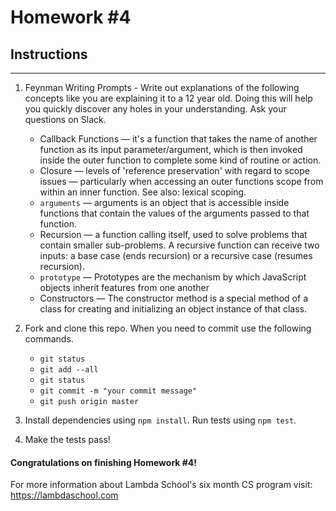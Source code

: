 # Homework #4

## Instructions
---
1. Feynman Writing Prompts - Write out explanations of the following concepts like you are explaining it to a 12 year old.  Doing this will help you quickly discover any holes in your understanding.  Ask your questions on Slack.
		
	* Callback Functions — it's a function that takes the name of another function as its input parameter/argument, which is then invoked inside the outer function to complete some kind of routine or action. 
	* Closure — levels of 'reference preservation' with regard to scope issues — particularly when accessing an outer functions scope from within an inner function. See also: lexical scoping.
	* `arguments` — arguments is an object that is accessible inside functions that contain the values of the arguments passed to that function.
	* Recursion — a function calling itself, used to solve problems that contain smaller sub-problems. A recursive function can receive two inputs: a base case (ends recursion) or a recursive case (resumes recursion).
	* `prototype` — Prototypes are the mechanism by which JavaScript objects inherit features from one another
	* Constructors — The constructor method is a special method of a class for creating and initializing an object instance of that class.


2. Fork and clone this repo.  When you need to commit use the following commands.
		
	* `git status`
	* `git add --all`
	* `git status`
	* `git commit -m "your commit message"`
	* `git push origin master`

3. Install dependencies using `npm install`.  Run tests using `npm test`.

4. Make the tests pass!



#### Congratulations on finishing Homework #4!

For more information about Lambda School's six month CS program visit: https://lambdaschool.com
